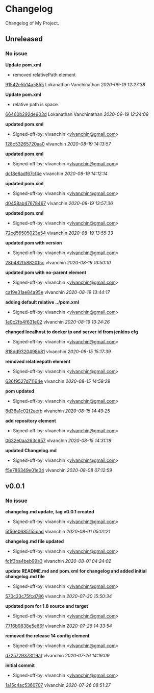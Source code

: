 # Changelog
Changelog of My Project.

## Unreleased
### No issue

**Update pom.xml**

 * removed relativePath element

[91542e5b14a5855](https://github.com/vlvanchin/testMaven/commit/91542e5b14a5855) Lokanathan Vanchinathan *2020-09-19 12:27:38*

**Update pom.xml**

 * relative path is space

[66460b292de903d](https://github.com/vlvanchin/testMaven/commit/66460b292de903d) Lokanathan Vanchinathan *2020-09-19 12:24:09*

**updated pom.xml**

 * Signed-off-by: vlvanchin &lt;vlvanchin@gmail.com&gt;

[128c53265720aa0](https://github.com/vlvanchin/testMaven/commit/128c53265720aa0) vlvanchin *2020-08-19 14:13:57*

**updated pom.xml**

 * Signed-off-by: vlvanchin &lt;vlvanchin@gmail.com&gt;

[dcf8e6adf67cf4e](https://github.com/vlvanchin/testMaven/commit/dcf8e6adf67cf4e) vlvanchin *2020-08-19 14:12:14*

**updated pom.xml**

 * Signed-off-by: vlvanchin &lt;vlvanchin@gmail.com&gt;

[d0458ab47678467](https://github.com/vlvanchin/testMaven/commit/d0458ab47678467) vlvanchin *2020-08-19 13:57:36*

**updated pom.xml**

 * Signed-off-by: vlvanchin &lt;vlvanchin@gmail.com&gt;

[72cd56505023e54](https://github.com/vlvanchin/testMaven/commit/72cd56505023e54) vlvanchin *2020-08-19 13:55:33*

**updated pom with version**

 * Signed-off-by: vlvanchin &lt;vlvanchin@gmail.com&gt;

[28b482fb882015c](https://github.com/vlvanchin/testMaven/commit/28b482fb882015c) vlvanchin *2020-08-19 13:50:10*

**updated pom with no-parent element**

 * Signed-off-by: vlvanchin &lt;vlvanchin@gmail.com&gt;

[ca19e31ae84a95e](https://github.com/vlvanchin/testMaven/commit/ca19e31ae84a95e) vlvanchin *2020-08-19 13:44:17*

**adding default relative ../pom.xml**

 * Signed-off-by: vlvanchin &lt;vlvanchin@gmail.com&gt;

[1e0c2fb4f631e02](https://github.com/vlvanchin/testMaven/commit/1e0c2fb4f631e02) vlvanchin *2020-08-19 13:24:26*

**changed localhost to docker ip and server id from jenkins cfg**

 * Signed-off-by: vlvanchin &lt;vlvanchin@gmail.com&gt;

[818dd9320498b81](https://github.com/vlvanchin/testMaven/commit/818dd9320498b81) vlvanchin *2020-08-15 15:17:39*

**removed relativepath element**

 * Signed-off-by: vlvanchin &lt;vlvanchin@gmail.com&gt;

[636f9527d71164e](https://github.com/vlvanchin/testMaven/commit/636f9527d71164e) vlvanchin *2020-08-15 14:59:29*

**pom updated**

 * Signed-off-by: vlvanchin &lt;vlvanchin@gmail.com&gt;

[8d36a1c02f2aefb](https://github.com/vlvanchin/testMaven/commit/8d36a1c02f2aefb) vlvanchin *2020-08-15 14:49:25*

**add repository element**

 * Signed-off-by: vlvanchin &lt;vlvanchin@gmail.com&gt;

[0632e0aa263c957](https://github.com/vlvanchin/testMaven/commit/0632e0aa263c957) vlvanchin *2020-08-15 14:31:18*

**updated Changelog.md**

 * Signed-off-by: vlvanchin &lt;vlvanchin@gmail.com&gt;

[f5e786349e01e04](https://github.com/vlvanchin/testMaven/commit/f5e786349e01e04) vlvanchin *2020-08-08 07:12:59*


## v0.0.1
### No issue

**changelog.md update, tag v0.0.1 created**

 * Signed-off-by: vlvanchin &lt;vlvanchin@gmail.com&gt;

[5f56e0685155dad](https://github.com/vlvanchin/testMaven/commit/5f56e0685155dad) vlvanchin *2020-08-01 05:01:21*

**changelog.md file updated**

 * Signed-off-by: vlvanchin &lt;vlvanchin@gmail.com&gt;

[fc1f3ba4beb99a3](https://github.com/vlvanchin/testMaven/commit/fc1f3ba4beb99a3) vlvanchin *2020-08-01 04:24:02*

**update README.md and pom.xml for changelog and added initial changelog.md file**

 * Signed-off-by: vlvanchin &lt;vlvanchin@gmail.com&gt;

[570c33c75fcd786](https://github.com/vlvanchin/testMaven/commit/570c33c75fcd786) vlvanchin *2020-07-30 15:50:34*

**updated pom for 1.8 source and target**

 * Signed-off-by: vlvanchin &lt;vlvanchin@gmail.com&gt;

[7716b9838e5e66f](https://github.com/vlvanchin/testMaven/commit/7716b9838e5e66f) vlvanchin *2020-07-26 14:33:54*

**removed the release 14 config element**

 * Signed-off-by: vlvanchin &lt;vlvanchin@gmail.com&gt;

[d725729373f19a1](https://github.com/vlvanchin/testMaven/commit/d725729373f19a1) vlvanchin *2020-07-26 14:19:09*

**initial commit**

 * Signed-off-by: vlvanchin &lt;vlvanchin@gmail.com&gt;

[1a15c4ac5360707](https://github.com/vlvanchin/testMaven/commit/1a15c4ac5360707) vlvanchin *2020-07-26 08:51:27*


